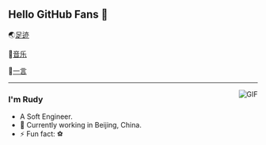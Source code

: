 ## Hello GitHub Fans 👋
🌏[足迹](https://trails.rudymemo.com/)  

🎵[音乐](https://music.rudymemo.com/)  

📖[一言](https://motto.rudymemo.com/) 

---
<img align="right" alt="GIF" src="https://raw.githubusercontent.com/JoeyBling/JoeyBling/master/pic/pusheencode.gif" />

### I'm Rudy

- A Soft Engineer.
- 🌱 Currently working in Beijing, China.
- ⚡ Fun fact: ⚽
